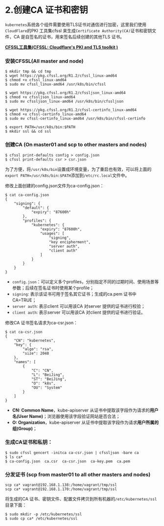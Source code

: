 # 2.创建CA 证书和密钥

`kubernetes`系统各个组件需要使用TLS证书对通信进行加密，这里我们使用`CloudFlare`的PKI 工具集cfssl 来生成`Certificate Authority(CA)`证书和密钥文件，CA 是自签名的证书，用来签名后续创建的其他TLS 证书。

**[CFSSL工具集(CFSSL: Cloudflare's PKI and TLS toolkit )](https://github.com/cloudflare/cfssl)** 


### 安装CFSSL(All master and node)

```
$ mkdir tmp && cd tmp
$ wget https://pkg.cfssl.org/R1.2/cfssl_linux-amd64
$ chmod +x cfssl_linux-amd64
$ sudo mv cfssl_linux-amd64 /usr/k8s/bin/cfssl

$ wget https://pkg.cfssl.org/R1.2/cfssljson_linux-amd64
$ chmod +x cfssljson_linux-amd64
$ sudo mv cfssljson_linux-amd64 /usr/k8s/bin/cfssljson

$ wget https://pkg.cfssl.org/R1.2/cfssl-certinfo_linux-amd64
$ chmod +x cfssl-certinfo_linux-amd64
$ sudo mv cfssl-certinfo_linux-amd64 /usr/k8s/bin/cfssl-certinfo

$ export PATH=/usr/k8s/bin:$PATH
$ mkdir ssl && cd ssl
```


### 创建CA (On master01 and scp to other masters and nodes)

```
$ cfssl print-defaults config > config.json
$ cfssl print-defaults csr > csr.json

```

为了方便，将`/usr/k8s/bin`设置成环境变量，为了重启也有效，可以将上面的`export PATH=/usr/k8s/bin:$PATH`添加到`/etc/rc.local`文件中。

修改上面创建的config.json文件为ca-config.json：

```
$ cat ca-config.json
{
    "signing": {
        "default": {
            "expiry": "87600h"
        },
        "profiles": {
            "kubernetes": {
                "expiry": "87600h",
                "usages": [
                    "signing",
                    "key encipherment",
                    "server auth",
                    "client auth"
                ]
            }
        }
    }
}
```

* `config.json`：可以定义多个profiles，分别指定不同的过期时间、使用场景等参数；后续在签名证书时使用某个profile；
* `signing`: 表示该证书可用于签名其它证书；生成的ca.pem 证书中CA=TRUE；
* `server auth`: 表示client 可以用该CA 对server 提供的证书进行校验；
* `client auth`: 表示server 可以用该CA 对client 提供的证书进行验证。

修改CA 证书签名请求为ca-csr.json：

```
$ cat ca-csr.json
{
    "CN": "kubernetes",
    "key": {
        "algo": "rsa",
        "size": 2048
    },
    "names": [
        {
            "C": "CN",
            "L": "BeiJing",
            "ST": "BeiJing",
            "O": "k8s",
            "OU": "System"
        }
    ]
}
```

* **CN: Common Name**，kube-apiserver 从证书中提取该字段作为请求的**用户名(User Name)**；浏览器使用该字段验证网站是否合法；
* **O: Organization**，kube-apiserver 从证书中提取该字段作为请求**用户所属的组(Group)**；


### 生成CA证书和私钥：

```
$ sudo cfssl gencert -initca ca-csr.json | cfssljson -bare ca
$ ls ca*
$ ca-config.json  ca.csr  ca-csr.json  ca-key.pem  ca.pem
```

### 分发证书 (scp from master01 to all other masters and nodes)

```
scp ca* vagrant@192.168.1.138:/home/vagrant/tmp/ssl
scp ca* vagrant@192.168.1.170:/home/vagrant/tmp/ssl
```

将生成的CA 证书、密钥文件、配置文件拷贝到所有机器的`/etc/kubernetes/ssl`目录下面：

```
$ sudo mkdir -p /etc/kubernetes/ssl
$ sudo cp ca* /etc/kubernetes/ssl
```
